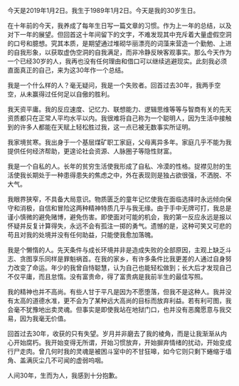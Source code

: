 ﻿今天是2019年1月2日。我生于1989年1月2日。今天是我的30岁生日。

在十年前的今天，我养成了每年生日写一篇文章的习惯。作为上一年的总结，以及对下一年的展望。但回首这十年间留下的文字，不难发现其中充斥着大量虚假空洞的口号和臆想。究其本质，是期望通过堆砌华丽漂亮的词藻来营造一个勤勉、上进的自我形象，以获取虚伪空洞的自我满足，而非冷静反映客观事实。那么今天作为一个已经30岁的人，我再也没有任何理由和借口可以继续逃避现实。此刻我必须直面真正的自己，来为这30年作一个总结。

我是一个什么样的人？毫无疑问，我是一个失败者。回首过去30年，我两手空空，从未赢得过任何足以自傲的胜利。

我天资平庸。我的反应速度、记忆力、联想能力、逻辑思维等等与智商有关的先天资质都只在正常人平均水平以内。我很难将自己称为一个聪明人，因为生活中接触到的许多人都能在天赋上轻松胜过我，这一点已被无数事实所证明。

我家境贫寒。我出身于一个基层煤矿职工家庭，父母离异多年。家庭几乎不能为我提供任何经济帮助，更遑论社会资源、人脉圈子等隐性财富。

我是一个自私的人。长年的贫穷生活使我形成了自私、冷漠的性格。捉襟见肘的生活使我长期处于一种患得患失的焦虑之中，外在表现则是独占欲很强，不洒脱、不大气。

我眼界狭窄，不具备大局意识。物质匮乏的童年记忆使我在面临选择时永远倾向保守和消极，自信和冒险这两种精神特质几乎与我无缘。由于手中无牌可打，我总是谨小慎微的避免赌博，避免伤害。即使面对可能的机会，我的第一反应永远是报以怀疑并反复计算得失，永远不会有孤注一掷的勇气。遗憾的是，这种可笑又可悲的苟且对我的处境并没有任何助益，只能使我愈加落魄。

我是个懒惰的人。先天条件与成长环境并非是造成失败的全部原因，主观上缺乏斗志、贪图享乐同样是罪魁祸首。在我的家乡，有许多条件比我更差的人通过自身努力改变了命运。年少的我曾自恃聪慧，认为自己也能轻松做到；长大后才发现自己不仅平庸，而且怠惰。没有富贵命，得了富贵病是我前半生的最佳写照。

我的精神也并不高尚。有些人甘于平凡是因为不愿堕落，但我不是这种人。我并没有太高的道德水准，更不会为了某种远大高尚的目标而放弃利益。若有利可图，我会毫不犹豫地出卖灵魂。但事实是即使我站在地狱门口，也并没有恶魔愿意与我交易，因为我毫无价值。

回首过去30年，收获的只有失望。岁月并非磨去了我的棱角，而是让我渐渐从内心开始腐朽。我开始变得无所谓，开始习惯放弃，开始摒弃情绪的扰动，开始变成行尸走肉。曾几何时我的灵魂是被困斗室中的不甘狂嗥，如今它则只剩下蜷缩于墙角、盖满灰尘几不可闻的虚弱呜咽。

人间30年，生而为人，我感到十分抱歉。
